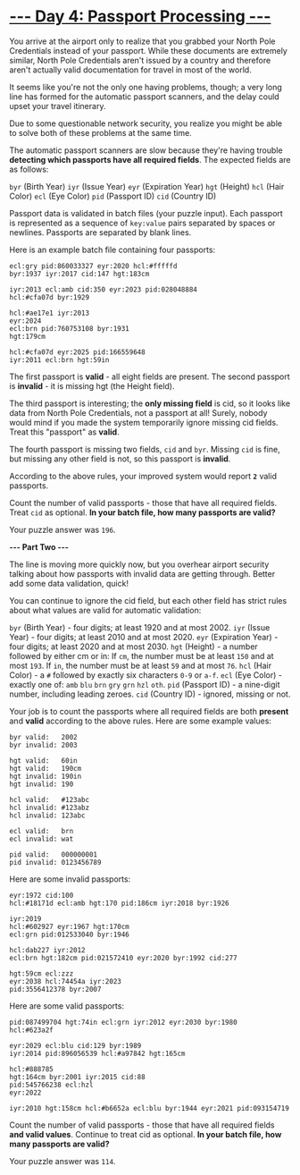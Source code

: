 
# [--- Day 4: Passport Processing ---](http://adventofcode.com/2020/day/4)

You arrive at the airport only to realize that you grabbed your North Pole Credentials instead of your passport. While these documents are extremely similar, North Pole Credentials aren't issued by a country and therefore aren't actually valid documentation for travel in most of the world.

It seems like you're not the only one having problems, though; a very long line has formed for the automatic passport scanners, and the delay could upset your travel itinerary.

Due to some questionable network security, you realize you might be able to solve both of these problems at the same time.

The automatic passport scanners are slow because they're having trouble **detecting which passports have all required fields**. The expected fields are as follows:

   ``byr`` (Birth Year)
   ``iyr`` (Issue Year)
   ``eyr`` (Expiration Year)
   ``hgt`` (Height)
   ``hcl`` (Hair Color)
   ``ecl`` (Eye Color)
   ``pid`` (Passport ID)
   ``cid`` (Country ID)

Passport data is validated in batch files (your puzzle input). Each passport is represented as a sequence of ``key:value`` pairs separated by spaces or newlines. Passports are separated by blank lines.

Here is an example batch file containing four passports:
```
ecl:gry pid:860033327 eyr:2020 hcl:#fffffd
byr:1937 iyr:2017 cid:147 hgt:183cm

iyr:2013 ecl:amb cid:350 eyr:2023 pid:028048884
hcl:#cfa07d byr:1929

hcl:#ae17e1 iyr:2013
eyr:2024
ecl:brn pid:760753108 byr:1931
hgt:179cm

hcl:#cfa07d eyr:2025 pid:166559648
iyr:2011 ecl:brn hgt:59in
```
The first passport is **valid** - all eight fields are present. The second passport is **invalid** - it is missing hgt (the Height field).

The third passport is interesting; the **only missing field** is cid, so it looks like data from North Pole Credentials, not a passport at all! Surely, nobody would mind if you made the system temporarily ignore missing cid fields. Treat this "passport" as **valid**.

The fourth passport is missing two fields, ``cid`` and ``byr``. Missing ``cid`` is fine, but missing any other field is not, so this passport is **invalid**.

According to the above rules, your improved system would report **``2``** valid passports.

Count the number of valid passports - those that have all required fields. Treat ``cid`` as optional. **In your batch file, how many passports are valid?**

Your puzzle answer was ``196``.

**--- Part Two ---**

The line is moving more quickly now, but you overhear airport security talking about how passports with invalid data are getting through. Better add some data validation, quick!

You can continue to ignore the cid field, but each other field has strict rules about what values are valid for automatic validation:

   ``byr`` (Birth Year) - four digits; at least 1920 and at most 2002.
   ``iyr`` (Issue Year) - four digits; at least 2010 and at most 2020.
   ``eyr`` (Expiration Year) - four digits; at least 2020 and at most 2030.
   ``hgt`` (Height) - a number followed by either cm or in:
        If ``cm``, the number must be at least ``150`` and at most ``193``.
        If ``in``, the number must be at least ``59`` and at most ``76``.
   ``hcl`` (Hair Color) - a ``#`` followed by exactly six characters ``0-9`` or ``a-f``.
   ``ecl`` (Eye Color) - exactly one of: ``amb`` ``blu`` ``brn`` ``gry`` ``grn`` ``hzl`` ``oth``.
   ``pid`` (Passport ID) - a nine-digit number, including leading zeroes.
   ``cid`` (Country ID) - ignored, missing or not.

Your job is to count the passports where all required fields are both **present** and **valid** according to the above rules. Here are some example values:

```
byr valid:   2002
byr invalid: 2003

hgt valid:   60in
hgt valid:   190cm
hgt invalid: 190in
hgt invalid: 190

hcl valid:   #123abc
hcl invalid: #123abz
hcl invalid: 123abc

ecl valid:   brn
ecl invalid: wat

pid valid:   000000001
pid invalid: 0123456789
```

Here are some invalid passports:

```
eyr:1972 cid:100
hcl:#18171d ecl:amb hgt:170 pid:186cm iyr:2018 byr:1926

iyr:2019
hcl:#602927 eyr:1967 hgt:170cm
ecl:grn pid:012533040 byr:1946

hcl:dab227 iyr:2012
ecl:brn hgt:182cm pid:021572410 eyr:2020 byr:1992 cid:277

hgt:59cm ecl:zzz
eyr:2038 hcl:74454a iyr:2023
pid:3556412378 byr:2007
```

Here are some valid passports:

```
pid:087499704 hgt:74in ecl:grn iyr:2012 eyr:2030 byr:1980
hcl:#623a2f

eyr:2029 ecl:blu cid:129 byr:1989
iyr:2014 pid:896056539 hcl:#a97842 hgt:165cm

hcl:#888785
hgt:164cm byr:2001 iyr:2015 cid:88
pid:545766238 ecl:hzl
eyr:2022

iyr:2010 hgt:158cm hcl:#b6652a ecl:blu byr:1944 eyr:2021 pid:093154719
```

Count the number of valid passports - those that have all required fields **and valid values**. Continue to treat cid as optional. **In your batch file, how many passports are valid?**

Your puzzle answer was ``114``.
